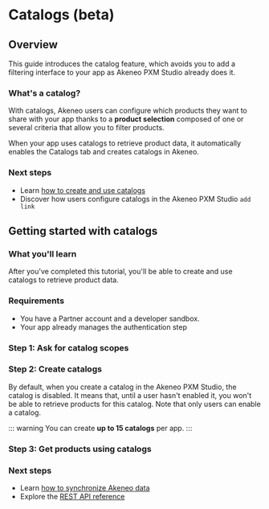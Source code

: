 # Catalogs (beta)

## Overview

<!-- TODO -->

This guide introduces the catalog feature, which avoids you to add a filtering interface to your app as Akeneo PXM Studio already does it.

### What's a catalog?

With catalogs, Akeneo users can configure which products they want to share with your app thanks to a **product selection** composed of one or several criteria that allow you to filter products. 

When your app uses catalogs to retrieve product data, it automatically enables the Catalogs tab and creates catalogs in Akeneo.

<!-- image catalog list -->

### Next steps

- Learn [how to create and use catalogs](/apps/catalogs.html#getting-started-with-catalogs)
- Discover how users configure catalogs in the Akeneo PXM Studio `add link`

## Getting started with catalogs

<!-- `Add an introduction` -->

### What you'll learn

After you've completed this tutorial, you'll be able to create and use catalogs to retrieve product data.

### Requirements

- You have a Partner account and a developer sandbox.
- Your app already manages the authentication step

### Step 1: Ask for catalog scopes

<!-- TODO -->

### Step 2: Create catalogs

<!-- TODO -->

By default, when you create a catalog in the Akeneo PXM Studio, the catalog is disabled. It means that, until a user hasn't enabled it, you won't be able to retrieve products for this catalog. Note that only users can enable a catalog. 

::: warning
You can create **up to 15 catalogs** per app.
::: 

### Step 3: Get products using catalogs

<!-- TODO -->

### Next steps
- Learn [how to synchronize Akeneo data](/getting-started/synchronize-pim-products-6x/welcome.html)
- Explore the [REST API reference](/api-reference-index.html) 
